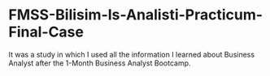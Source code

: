 # FMSS-Bilisim-Is-Analisti-Practicum-Final-Case

It was a study in which I used all the information I learned about Business Analyst after the 1-Month Business Analyst Bootcamp.
